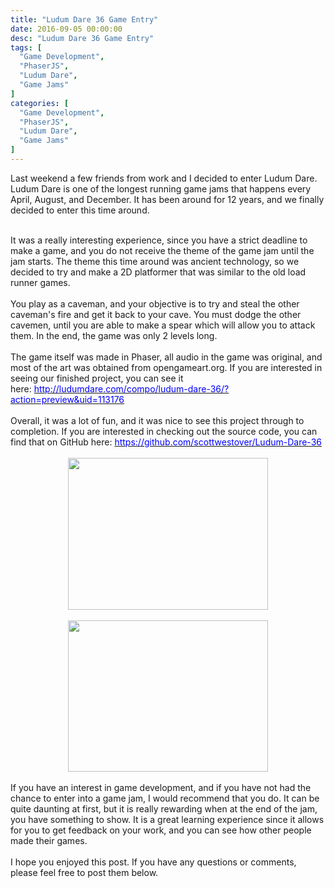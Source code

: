 ```yaml
---
title: "Ludum Dare 36 Game Entry"
date: 2016-09-05 00:00:00
desc: "Ludum Dare 36 Game Entry"
tags: [
  "Game Development",
  "PhaserJS",
  "Ludum Dare",
  "Game Jams"
]
categories: [
  "Game Development",
  "PhaserJS",
  "Ludum Dare",
  "Game Jams"
]
---
```


Last weekend a few friends from work and I decided to enter Ludum Dare. Ludum Dare is one of the longest running game jams that happens every April, August, and December. It has been around for 12 years, and we finally decided to enter this time around.<br />
<div>
  <br />
</div>
<div>
  It was a really interesting experience, since you have a strict deadline to make a game, and you do not receive the theme of the game jam until the jam starts. The theme this time around was ancient technology, so we decided to try and make a 2D platformer that was similar to the old load runner games.<br />
  <br />
  You play as a caveman, and your objective is to try and steal the other caveman's fire and get it back to your cave. You must dodge the other cavemen, until you are able to make a spear which will allow you to attack them. In the end, the game was only 2 levels long.
</div>
<div>
  <br />
</div>
<div>
  The game itself was made in Phaser, all audio in the game was original, and most of the art was obtained from opengameart.org. If you are interested in seeing our finished project, you can see it here:&nbsp;<a href="http://ludumdare.com/compo/ludum-dare-36/?action=preview&amp;uid=113176" target="_blank"><span style="color: blue;">http://ludumdare.com/compo/ludum-dare-36/?action=preview&amp;uid=113176</span></a>
</div>
<div>
  <br />
</div>
<div>
  Overall, it was a lot of fun, and it was nice to see this project through to completion. If you are interested in checking out the source code, you can find that on GitHub here:&nbsp;<a href="https://github.com/scottwestover/Ludum-Dare-36" target="_blank"><span style="color: blue;">https://github.com/scottwestover/Ludum-Dare-36</span></a><br />
  <br />
  <div class="separator" style="clear: both; text-align: center;">
    <a href="https://1.bp.blogspot.com/-Ci3R9W7CpGI/V8z7OTC46lI/AAAAAAAAAgs/ymcXND5cMucBMejldS8PX6cmwx3hBaI2gCLcB/s1600/113176-shot1-1472433402.png" imageanchor="1" style="margin-left: 1em; margin-right: 1em;"><img border="0" height="243" src="https://1.bp.blogspot.com/-Ci3R9W7CpGI/V8z7OTC46lI/AAAAAAAAAgs/ymcXND5cMucBMejldS8PX6cmwx3hBaI2gCLcB/s320/113176-shot1-1472433402.png" width="320" /></a>
  </div>
  <br />
  <div class="separator" style="clear: both; text-align: center;">
    <a href="https://2.bp.blogspot.com/-V3s12d8NdpE/V8z7OZXCg_I/AAAAAAAAAgo/gOhX7gFS7V070z3p0r8zN6590Fn5bMiGgCLcB/s1600/113176-shot0-1472433402.png" imageanchor="1" style="margin-left: 1em; margin-right: 1em;"><img border="0" height="242" src="https://2.bp.blogspot.com/-V3s12d8NdpE/V8z7OZXCg_I/AAAAAAAAAgo/gOhX7gFS7V070z3p0r8zN6590Fn5bMiGgCLcB/s320/113176-shot0-1472433402.png" width="320" /></a>
  </div>
  <br />
  If you have an interest in game development, and if you have not had the chance to enter into a game jam, I would recommend that you do. It can be quite daunting at first, but it is really rewarding when at the end of the jam, you have something to show. It is a great learning experience since it allows for you to get feedback on your work, and you can see how other people made their games.<br />
  <br />
  I hope you enjoyed this post. If you have any questions or comments, please feel free to post them below.
</div>
